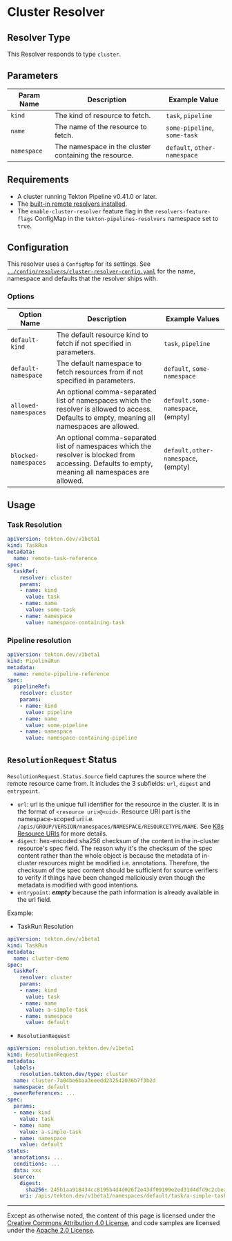 # Cluster Resolver

## Resolver Type

This Resolver responds to type `cluster`.

## Parameters

| Param Name  | Description                                           | Example Value                |
|-------------|-------------------------------------------------------|------------------------------|
| `kind`      | The kind of resource to fetch.                        | `task`, `pipeline`           |
| `name`      | The name of the resource to fetch.                    | `some-pipeline`, `some-task` |
| `namespace` | The namespace in the cluster containing the resource. | `default`, `other-namespace` |

## Requirements

- A cluster running Tekton Pipeline v0.41.0 or later.
- The [built-in remote resolvers installed](./install.md#installing-and-configuring-remote-task-and-pipeline-resolution).
- The `enable-cluster-resolver` feature flag in the `resolvers-feature-flags` ConfigMap
  in the `tekton-pipelines-resolvers` namespace set to `true`.

## Configuration

This resolver uses a `ConfigMap` for its settings. See
[`../config/resolvers/cluster-resolver-config.yaml`](../config/resolvers/cluster-resolver-config.yaml)
for the name, namespace and defaults that the resolver ships with.

### Options

| Option Name          | Description                                                                                                                                         | Example Values                     |
|----------------------|-----------------------------------------------------------------------------------------------------------------------------------------------------|------------------------------------|
| `default-kind`       | The default resource kind to fetch if not specified in parameters.                                                                                  | `task`, `pipeline`                 |
| `default-namespace`  | The default namespace to fetch resources from if not specified in parameters.                                                                       | `default`, `some-namespace`        |
| `allowed-namespaces` | An optional comma-separated list of namespaces which the resolver is allowed to access. Defaults to empty, meaning all namespaces are allowed.      | `default,some-namespace`, (empty)  |
| `blocked-namespaces` | An optional comma-separated list of namespaces which the resolver is blocked from accessing. Defaults to empty, meaning all namespaces are allowed. | `default,other-namespace`, (empty) |       

## Usage

### Task Resolution

```yaml
apiVersion: tekton.dev/v1beta1
kind: TaskRun
metadata:
  name: remote-task-reference
spec:
  taskRef:
    resolver: cluster
    params:
    - name: kind
      value: task
    - name: name
      value: some-task
    - name: namespace
      value: namespace-containing-task
```

### Pipeline resolution

```yaml
apiVersion: tekton.dev/v1beta1
kind: PipelineRun
metadata:
  name: remote-pipeline-reference
spec:
  pipelineRef:
    resolver: cluster
    params:
    - name: kind
      value: pipeline
    - name: name
      value: some-pipeline
    - name: namespace
      value: namespace-containing-pipeline
```

## `ResolutionRequest` Status
`ResolutionRequest.Status.Source` field captures the source where the remote resource came from. It includes the 3 subfields: `url`, `digest` and `entrypoint`.
- `url`: url is the unique full identifier for the resource in the cluster. It is in the format of `<resource uri>@<uid>`. Resource URI part is the namespace-scoped uri i.e. `/apis/GROUP/VERSION/namespaces/NAMESPACE/RESOURCETYPE/NAME`. See [K8s Resource URIs](https://kubernetes.io/docs/reference/using-api/api-concepts/#resource-uris) for more details.
- `digest`: hex-encoded sha256 checksum of the content in the in-cluster resource's spec field. The reason why it's the checksum of the spec content rather than the whole object is because the metadata of in-cluster resources might be modified i.e. annotations. Therefore, the checksum of the spec content should be sufficient for source verifiers to verify if things have been changed maliciously even though the metadata is modified with good intentions.
- `entrypoint`: ***empty*** because the path information is already available in the url field.

Example:
- TaskRun Resolution

```yaml
apiVersion: tekton.dev/v1beta1
kind: TaskRun
metadata:
  name: cluster-demo
spec:
  taskRef:
    resolver: cluster
    params:
    - name: kind
      value: task
    - name: name
      value: a-simple-task
    - name: namespace
      value: default
```


- `ResolutionRequest`
```yaml
apiVersion: resolution.tekton.dev/v1beta1
kind: ResolutionRequest
metadata:
  labels:
    resolution.tekton.dev/type: cluster
  name: cluster-7a04be6baa3eeedd232542036b7f3b2d
  namespace: default
  ownerReferences: ...
spec:
  params:
  - name: kind
    value: task
  - name: name
    value: a-simple-task
  - name: namespace
    value: default
status:
  annotations: ...
  conditions: ...
  data: xxx
  source:
    digest:
      sha256: 245b1aa918434cc8195b4d4d026f2e43df09199e2ed31d4dfd9c2cbea1c7ce54
    uri: /apis/tekton.dev/v1beta1/namespaces/default/task/a-simple-task@3b82d8c4-f89e-47ea-a49d-3be0dca4c038
```
---

Except as otherwise noted, the content of this page is licensed under the
[Creative Commons Attribution 4.0 License](https://creativecommons.org/licenses/by/4.0/),
and code samples are licensed under the
[Apache 2.0 License](https://www.apache.org/licenses/LICENSE-2.0).
